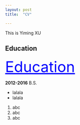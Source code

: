 ```yaml
---
layout: post
title:  "CV"

---
```

This is Yiming XU

## Education


<font size="10" color="blue" bold><u>Education</u></font>

__2012-2016__
B.S.

* lalala
* lalala

1. abc
2. abc
3. abc
